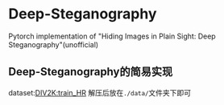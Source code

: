 # Deep-Steganography
Pytorch implementation of "Hiding Images in Plain Sight: Deep Steganography"(unofficial)
## Deep-Steganography的简易实现
dataset:[DIV2K:train_HR](https://data.vision.ee.ethz.ch/cvl/DIV2K/DIV2K_train_HR.zip)
解压后放在`./data/`文件夹下即可
